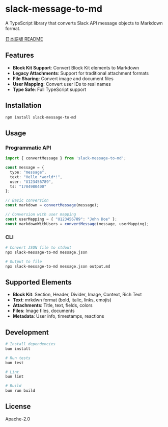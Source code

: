 # slack-message-to-md

A TypeScript library that converts Slack API message objects to Markdown format.

[日本語版 README](./README_ja.md)

## Features

- **Block Kit Support**: Convert Block Kit elements to Markdown
- **Legacy Attachments**: Support for traditional attachment formats
- **File Sharing**: Convert image and document files
- **User Mapping**: Convert user IDs to real names
- **Type Safe**: Full TypeScript support

## Installation

```bash
npm install slack-message-to-md
```

## Usage

### Programmatic API

```typescript
import { convertMessage } from 'slack-message-to-md';

const message = {
  type: "message",
  text: "Hello *world*!",
  user: "U123456789",
  ts: "1704980400"
};

// Basic conversion
const markdown = convertMessage(message);

// Conversion with user mapping
const userMapping = { "U123456789": "John Doe" };
const markdownWithUsers = convertMessage(message, userMapping);
```

### CLI

```bash
# Convert JSON file to stdout
npx slack-message-to-md message.json

# Output to file
npx slack-message-to-md message.json output.md
```

## Supported Elements

- **Block Kit**: Section, Header, Divider, Image, Context, Rich Text
- **Text**: mrkdwn format (bold, italic, links, emojis)
- **Attachments**: Title, text, fields, colors
- **Files**: Image files, documents
- **Metadata**: User info, timestamps, reactions

## Development

```bash
# Install dependencies
bun install

# Run tests
bun test

# Lint
bun lint

# Build
bun run build
```

## License

Apache-2.0